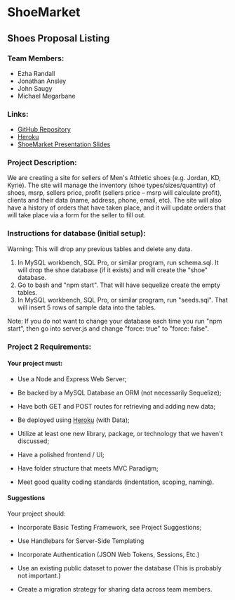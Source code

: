 # ShoeMarket

## Shoes Proposal Listing

### Team Members: 
* Ezha Randall
* Jonathan Ansley
* John Saugy
* Michael Megarbane


### Links:
 * [GitHub Repository](https://github.com/johnsaugy/SurchPort)
 * [Heroku](https://fierce-reef-37071.herokuapp.com/)
 * [ShoeMarket Presentation Slides](https://docs.google.com/presentation/d/10eg53H8cBBh-CqUtXjfIU4_xKamsFfYzyK1UxMCKnoo/edit#slide=id.p)


### Project Description:
We are creating a site for sellers of Men's Athletic shoes (e.g. Jordan, KD, Kyrie). The site will manage the inventory (shoe types/sizes/quantity) of shoes, msrp, sellers price, profit (sellers price – msrp will calculate profit), clients and their data (name, address, phone, email, etc). The site will also have a history of orders that have taken place, and it will update orders that will take place via a form for the seller to fill out.


### Instructions for database (initial setup):
Warning: This will drop any previous tables and delete any data.
1. In MySQL workbench, SQL Pro, or similar program, run schema.sql. It will drop the shoe database (if it exists) and will create the "shoe" database.
2. Go to bash and "npm start". That will have sequelize create the empty tables.
3. In MySQL workbench, SQL Pro, or similar program, run "seeds.sql". That will insert 5 rows of sample data into the tables.

Note: If you do not want to change your database each time you run "npm start", then go into server.js and change "force: true" to "force: false".


### Project 2 Requirements:

#### Your project must:

* Use a Node and Express Web Server;

* Be backed by a MySQL Database an ORM (not necessarily Sequelize);

* Have both GET and POST routes for retrieving and adding new data;

* Be deployed using [Heroku](https://www.heroku.com/) (with Data);

* Utilize at least one new library, package, or technology that we haven't discussed;

* Have a polished frontend / UI;

* Have folder structure that meets MVC Paradigm;

* Meet good quality coding standards (indentation, scoping, naming).



#### Suggestions

Your project should:

* Incorporate Basic Testing Framework, see Project Suggestions;

* Use Handlebars for Server-Side Templating

* Incorporate Authentication (JSON Web Tokens, Sessions, Etc.)

* Use an existing public dataset to power the database (This is probably not important.)

* Create a migration strategy for sharing data across team members.
